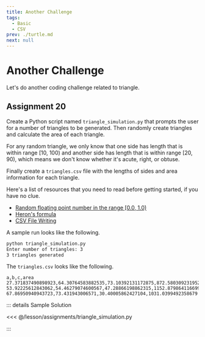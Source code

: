 ```yaml
---
title: Another Challenge
tags:
  - Basic
  - CSV
prev: ./turtle.md
next: null
---
```


# Another Challenge

<TagLinks />

Let's do another coding challenge related to triangle.

## Assignment 20

Create a Python script named `triangle_simulation.py` that prompts the user for a number of triangles to be generated.
Then randomly create triangles and calculate the area of each triangle.

For any random triangle, we only know that one side has length that is within range [10, 100) and another side has length that is within range [20, 90), which means we don't know whether it's acute, right, or obtuse.

Finally create a `triangles.csv` file with the lengths of sides and area information for each triangle.

Here's a list of resources that you need to read before getting started, if you have no clue.

- [Random floating point number in the range \[0.0, 1.0\)](https://docs.python.org/3/library/random.html#random.random)
- [Heron's formula](https://en.wikipedia.org/wiki/Heron%27s_formula)
- [CSV File Writing](https://docs.python.org/3/library/csv.html?highlight=csv#csv.writer)

A sample run looks like the following.

```sh
python triangle_simulation.py
Enter number of triangles: 3
3 triangles generated
```

The `triangles.csv` looks like the following.

```
a,b,c,area
27.371837490898923,64.30764583882535,73.10392131172875,872.5803092319529
53.92225612843062,54.46279074600567,47.28866198862315,1152.8798641166993
67.86950940943723,73.431943006571,30.40005862427104,1031.0399492358679
```

::: details Sample Solution

<<< @/lesson/assignments/triangle_simulation.py

:::
